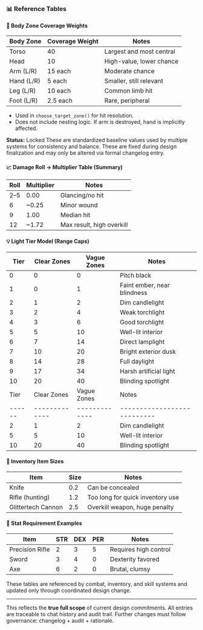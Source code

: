 ### 📊 Reference Tables

#### 🧍 Body Zone Coverage Weights

| Body Zone  | Coverage Weight | Notes                    |
| ---------- | --------------- | ------------------------ |
| Torso      | 40              | Largest and most central |
| Head       | 10              | High-value, lower chance |
| Arm (L/R)  | 15 each         | Moderate chance          |
| Hand (L/R) | 5 each          | Smaller, still relevant  |
| Leg (L/R)  | 10 each         | Common limb hit          |
| Foot (L/R) | 2.5 each        | Rare, peripheral         |

* Used in `choose_target_zone()` for hit resolution.
* Does not include nesting logic. If arm is destroyed, hand is implicitly affected.

**Status:** Locked
These are standardized baseline values used by multiple systems for consistency and balance. These are fixed during design finalization and may only be altered via formal changelog entry.

#### 📈 Damage Roll → Multiplier Table (Summary)

| Roll | Multiplier | Notes                     |
| ---- | ---------- | ------------------------- |
| 2–5  | 0.00       | Glancing/no hit           |
| 6    | \~0.25     | Minor wound               |
| 9    | 1.00       | Median hit                |
| 12   | \~1.72     | Max result, high overkill |

#### 💡 Light Tier Model (Range Caps)

| Tier   | Clear Zones   | Vague Zones   | Notes                       |
| ------ | ------------- | ------------- | --------------------------- |
| 0      | 0             | 0             | Pitch black                 |
| 1      | 0             | 1             | Faint ember, near blindness |
| 2      | 1             | 2             | Dim candlelight             |
| 3      | 2             | 4             | Weak torchlight             |
| 4      | 3             | 6             | Good torchlight             |
| 5      | 5             | 10            | Well-lit interior           |
| 6      | 7             | 14            | Direct lamplight            |
| 7      | 10            | 20            | Bright exterior dusk        |
| 8      | 14            | 28            | Full daylight               |
| 9      | 17            | 34            | Harsh artificial light      |
| 10     | 20            | 40            | Blinding spotlight          |
| Tier   | Clear Zones   | Vague Zones   | Notes                       |
| ------ | ------------- | ------------- | --------------------------- |
| 2      | 1             | 2             | Dim candlelight             |
| 5      | 5             | 10            | Well-lit interior           |
| 10     | 20            | 40            | Blinding spotlight          |

#### 🎒 Inventory Item Sizes

| Item               | Size | Notes                            |
| ------------------ | ---- | -------------------------------- |
| Knife              | 0.2  | Can be concealed                 |
| Rifle (hunting)    | 1.2  | Too long for quick inventory use |
| Glittertech Cannon | 2.5  | Overkill weapon, huge penalty    |

#### 🧠 Stat Requirement Examples

| Item            | STR | DEX | PER | Notes                 |
| --------------- | --- | --- | --- | --------------------- |
| Precision Rifle | 2   | 3   | 5   | Requires high control |
| Sword           | 3   | 4   | 0   | Dexterity favored     |
| Axe             | 6   | 2   | 0   | Brutal, clumsy        |

These tables are referenced by combat, inventory, and skill systems and updated only through coordinated design change.

---

This reflects the **true full scope** of current design commitments.
All entries are traceable to chat history and audit trail.
Further changes must follow governance: changelog + audit + rationale.
